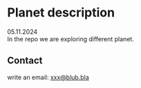 # Planet description
05.11.2024  
In the repo we are exploring different planet.


## Contact

write an email: xxx@blub.bla
